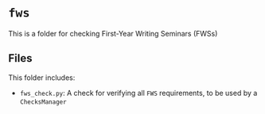 # `fws`

This is a folder for checking First-Year Writing Seminars (FWSs)

## Files

This folder includes:
 - `fws_check.py`: A check for verifying all `FWS` requirements, to be used by a `ChecksManager`
